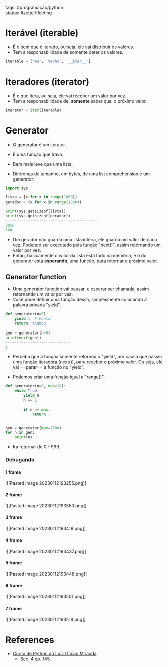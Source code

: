 tags: #programação/python  
status: #zettel/fleeting

# Iterável (iterable)
- É o item que é iterado, ou seja, ele vai distribuir os valores.
- Tem a responsabilidade de somente deter os valores.
```Python
iterable = ['eu', 'tenho', '__iter__']
```

# Iteradores (iterator)
- É o que itera, ou seja, ele vai receber um valor por vez.
- Tem a responsabilidade de, **somente** saber qual o próximo valor.
```Python
iterator = iter(iterable)
```

# Generator
- O generator é um iterator.
- É uma função que trava.
- Bem mais leve que uma lista.

- Diferença de tamanho, em bytes, de uma list comprehension e um generator:
```Python
import sys

lista = [x for x in range(1000)]
gerador = (x for x in range(1000))

print(sys.getsizeof(lista))
print(sys.getsizeof(gerador))
-----------------------------------------
8856
104
```
- Um gerador não guarda uma lista inteira, ele guarda um valor de cada vez. Podendo ser executado pela função "next()", assim retornando um valor por vez.
- Então, basicamente o valor da lista está todo na memória, e o do generator está **esperando**, uma função, para retornar o próximo valor.

## Generator function
- Uma generator function vai pausar, e esperar ser chamada, assim retornando um valor por vez.
- Você pode definir uma função dessa, simplesmente colocando a palavra privada "yield".
```Python
def generator(n=0):
    yield 1  # Pausar
    return 'Acabou'
  
gen = generator(n=0)
print(next(gen))
-----------------------------
1
```
- Perceba que a funçõa somente retornou o "yield", por causa que passei uma função iteradora (next()), para receber o próximo valor. Ou seja, ele vai ==parar== a função no "yield".

- Podemos criar uma função igual a "range()".
```Python
def generator(n=0, max=10):
    while True:
        yield n
        n += 1

        if n >= max:
            return
  

gen = generator(max=1000)
for n in gen:
    print(n)
```
- Ira retornar de 0 - 999.

### Debugando
#### 1 frame
![[Pasted image 20230112193255.png]]

#### 2 frame
![[Pasted image 20230112193350.png]]

#### 3 frame
![[Pasted image 20230112193418.png]]

#### 4 frame
![[Pasted image 20230112193437.png]]

#### 5 frame
![[Pasted image 20230112193448.png]]

#### 6 frame
![[Pasted image 20230112193501.png]]

#### 7 frame
![[Pasted image 20230112193518.png]]



# References
- [Curso de Python do Luiz Otávio Miranda](https://www.udemy.com/user/luiz-otavio-miranda)
	- Sec. 4 ep. 145.
